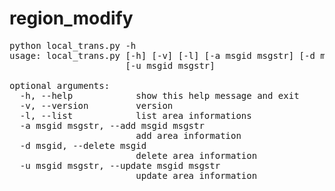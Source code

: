 # region_modify
<pre>
python local_trans.py -h
usage: local_trans.py [-h] [-v] [-l] [-a msgid msgstr] [-d msgid]
                      [-u msgid msgstr]
   
optional arguments:
  -h, --help            show this help message and exit
  -v, --version         version
  -l, --list            list area informations
  -a msgid msgstr, --add msgid msgstr
                        add area information
  -d msgid, --delete msgid
                        delete area information
  -u msgid msgstr, --update msgid msgstr
                        update area information
</pre>
